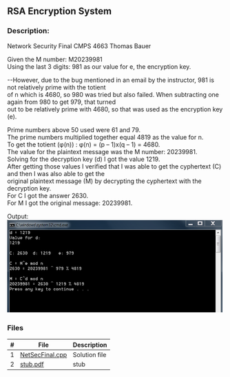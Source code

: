 ## RSA Encryption System  
### Description:

Network Security Final
CMPS 4663
Thomas Bauer

Given the M number: M20239981  
Using the last 3 digits: 981 as our value for e, the encryption key.  

--However, due to the bug mentioned in an email by the instructor, 981 is not relatively prime with the totient  
of n which is 4680, so 980 was tried but also failed. When subtracting one again from 980 to get 979, that turned  
out to be relatively prime with 4680, so that was used as the encryption key (e).  

Prime numbers above 50 used were 61 and 79.  
The prime numbers multiplied together equal 4819 as the value for n.  
To get the totient (φ(n)) : φ(n) = (p – 1)x(q – 1) = 4680.  
The value for the plaintext message was the M number: 20239981.  
Solving for the decryption key (d) I got the value 1219.  
After getting those values I verified that I was able to get the cyphertext (C) and then I was also able to get the  
original plaintext message (M) by decrypting the cyphertext with the decryption key.  
For C I got the answer 2630.  
For M I got the original message: 20239981.  



Output: <img src="output.png" width="500">
 



### Files

|   #   | File                                    | Description                                                |
| :---: | --------------------------------------- | ---------------------------------------------------------- |
|   1   | [NetSecFinal.cpp](./NetSecFinal.cpp)    | Solution file                                              |
|   2   | [stub.pdf](./stub.pdf)                  | stub                                                       |

